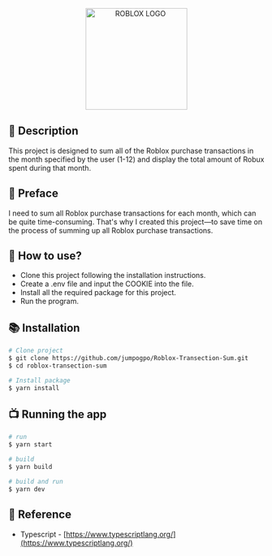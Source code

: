 <p align="center">
  <a href="https://www.roblox.com" target="blank"><img src="https://o.remove.bg/downloads/2daba013-719b-4e8f-a738-8840fc543459/rbgebzd54uexaaqdnzrs-removebg-preview.png" width="200" height="200" alt="ROBLOX LOGO" /></a>
</p>

## 👋 Description
This project is designed to sum all of the Roblox purchase transactions in the month specified by the user (1-12) and display the total amount of Robux spent during that month.

## 🧃 Preface

<p>I need to sum all Roblox purchase transactions for each month, which can be quite time-consuming. That's why I created this project—to save time on the process of summing up all Roblox purchase transactions.</p>

## 📝 How to use?

- Clone this project following the installation instructions.
- Create a .env file and input the COOKIE into the file.
- Install all the required package for this project.
- Run the program.

## 📚 Installation

```bash
# Clone project
$ git clone https://github.com/jumpogpo/Roblox-Transection-Sum.git
$ cd roblox-transection-sum

# Install package
$ yarn install
```

## 📺 Running the app

```bash
# run
$ yarn start

# build
$ yarn build

# build and run
$ yarn dev
```

## 🤝 Reference

- Typescript - [https://www.typescriptlang.org/](https://www.typescriptlang.org/)